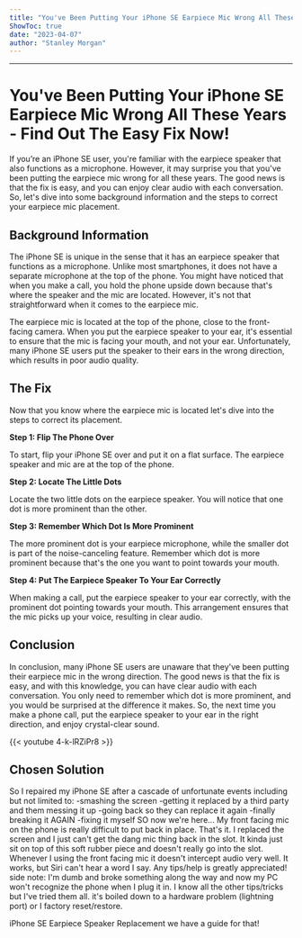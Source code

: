 ```yaml
---
title: "You've Been Putting Your iPhone SE Earpiece Mic Wrong All These Years - Find Out The Easy Fix Now!"
ShowToc: true 
date: "2023-04-07"
author: "Stanley Morgan"
---
```

*****
# You've Been Putting Your iPhone SE Earpiece Mic Wrong All These Years - Find Out The Easy Fix Now!

If you’re an iPhone SE user, you're familiar with the earpiece speaker that also functions as a microphone. However, it may surprise you that you've been putting the earpiece mic wrong for all these years. The good news is that the fix is easy, and you can enjoy clear audio with each conversation. So, let's dive into some background information and the steps to correct your earpiece mic placement.

## Background Information

The iPhone SE is unique in the sense that it has an earpiece speaker that functions as a microphone. Unlike most smartphones, it does not have a separate microphone at the top of the phone. You might have noticed that when you make a call, you hold the phone upside down because that's where the speaker and the mic are located. However, it's not that straightforward when it comes to the earpiece mic.

The earpiece mic is located at the top of the phone, close to the front-facing camera. When you put the earpiece speaker to your ear, it's essential to ensure that the mic is facing your mouth, and not your ear. Unfortunately, many iPhone SE users put the speaker to their ears in the wrong direction, which results in poor audio quality.

## The Fix

Now that you know where the earpiece mic is located let's dive into the steps to correct its placement.

**Step 1: Flip The Phone Over**

To start, flip your iPhone SE over and put it on a flat surface. The earpiece speaker and mic are at the top of the phone.

**Step 2: Locate The Little Dots**

Locate the two little dots on the earpiece speaker. You will notice that one dot is more prominent than the other.

**Step 3: Remember Which Dot Is More Prominent**

The more prominent dot is your earpiece microphone, while the smaller dot is part of the noise-canceling feature. Remember which dot is more prominent because that's the one you want to point towards your mouth.

**Step 4: Put The Earpiece Speaker To Your Ear Correctly**

When making a call, put the earpiece speaker to your ear correctly, with the prominent dot pointing towards your mouth. This arrangement ensures that the mic picks up your voice, resulting in clear audio.

## Conclusion

In conclusion, many iPhone SE users are unaware that they've been putting their earpiece mic in the wrong direction. The good news is that the fix is easy, and with this knowledge, you can have clear audio with each conversation. You only need to remember which dot is more prominent, and you would be surprised at the difference it makes. So, the next time you make a phone call, put the earpiece speaker to your ear in the right direction, and enjoy crystal-clear sound.

{{< youtube 4-k-lRZiPr8 >}} 



## Chosen Solution
 So I repaired my iPhone SE after a cascade of unfortunate events including but not limited to:
-smashing the screen
-getting it replaced by a third party and them messing it up
-going back so they can replace it again
-finally breaking it AGAIN
-fixing it myself
SO now we're here...
My front facing mic on the phone is really difficult to put back in place. That's it.
I replaced the screen and I just can't get the dang mic thing back in the slot. It kinda just sit on top of this soft rubber piece and doesn't really  go into the slot. Whenever I using the front facing mic it doesn't intercept audio very well. It works, but Siri can't hear a word I say. Any tips/help is greatly appreciated!
side note: I'm dumb and broke something along the way and now my PC won't recognize the phone when I plug it in. I know all the other tips/tricks but I've tried them all. it's boiled down to a hardware problem (lightning port) or I factory reset/restore.

 iPhone SE Earpiece Speaker Replacement
we have a guide for that!




